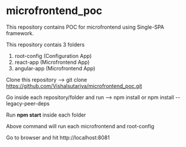 # microfrontend_poc

This repository contains POC for microfrontend using Single-SPA framework.

This repository contais 3 folders
1. root-config (Configuration App)
2. react-app (Microfrontend App)
3. angular-app (Microfrontend App)

Clone this repository --> git clone https://github.com/Vishalsutariya/microfrontend_poc.git

Go inside each repository/folder and run --> npm install or npm install --legacy-peer-deps

Run **npm start** inside each folder

Above command will run each microfrontend and root-config


Go to browser and hit http://localhost:8081
